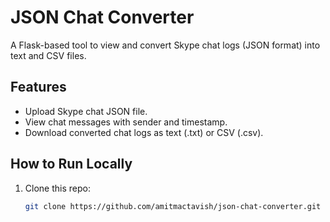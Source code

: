 # JSON Chat Converter

A Flask-based tool to view and convert Skype chat logs (JSON format) into text and CSV files.

## Features

- Upload Skype chat JSON file.
- View chat messages with sender and timestamp.
- Download converted chat logs as text (.txt) or CSV (.csv).

## How to Run Locally

1. Clone this repo:
   ```bash
   git clone https://github.com/amitmactavish/json-chat-converter.git
